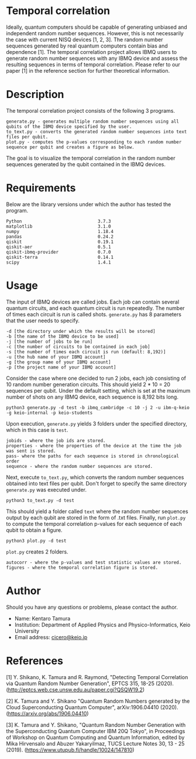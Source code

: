 # Temporal correlation

Ideally, quantum computers should be capable of generating unbiased and independent random number sequences. However, this is not necessarily the case with current NISQ devices [1, 2, 3]. The random number sequences generated by real quantum computers contain bias and dependence [1]. The temporal correlation project allows IBMQ users to generate random number sequences with any IBMQ device and assess the resulting sequences in terms of temporal correlation. Please refer to our paper [1] in the reference section for further theoretical information.

# Description
The temporal correlation project consists of the following 3 programs.
```
generate.py - generates multiple random number sequences using all qubits of the IBMQ device specified by the user.
to_text.py - converts the generated random number sequences into text files per qubit.
plot.py - computes the p-values corresponding to each random number sequence per qubit and creates a figure as below.
```
The goal is to visualize the temporal correlation in the random number sequences generated by the qubit contained in the IBMQ devices.
# Requirements

Below are the library versions under which the author has tested the program.

```
Python                             3.7.3
matplotlib                         3.1.0
numpy                              1.18.4
pandas                             0.24.2
qiskit                             0.19.1
qiskit-aer                         0.5.1
qiskit-ibmq-provider               0.7.0
qiskit-terra                       0.14.1
scipy                              1.4.1
```

# Usage

The input of IBMQ devices are called jobs. Each job can contain several quantum circuits, and each quantum circuit is run repeatedly. The number of times each circuit is run is called shots. `generate.py` has 8 parameters that the user needs to specify.

```
-d [the directory under which the results will be stored]
-b [the name of the IBMQ device to be used]
-j [the number of jobs to be run]
-c [the number of circuits to be contained in each job]
-s [the number of times each circuit is run (default: 8,192)]
-u [the hub name of your IBMQ account]
-g [the group name of your IBMQ account]
-p [the project name of your IBMQ account]
```
Consider the case where one decided to run 2 jobs, each job consisting of 10 random number generation circuits. This should yield 2 * 10 = 20 sequences per qubit. Under the default setting, which is set at the maximum number of shots on any IBMQ device, each sequence is 8,192 bits long.
```
python3 generate.py -d test -b ibmq_cambridge -c 10 -j 2 -u ibm-q-keio -g keio-internal -p keio-students
```
Upon execution, `generate.py` yields 3 folders under the specified directory, which in this case is `test`.
```
jobids - where the job ids are stored.
properties - where the properties of the device at the time the job was sent is stored.
pass- where the paths for each sequence is stored in chronological order
sequence - where the random number sequences are stored.
```
Next, execute `to_text.py`, which converts the random number sequences obtained into text files per qubit. Don't forget to specify the same directory `generate.py` was executed under.
```
python3 to_text.py -d test
```
This should yield a folder called `text` where the random number sequences output by each qubit are stored in the form of .txt files. Finally, run `plot.py` to compute the temporal correlation p-values for each sequence of each qubit to obtain a figure.
```
python3 plot.py -d test
```
`plot.py` creates 2 folders.
```
autocorr - where the p-values and test statistic values are stored.
figures - where the temporal correlation figure is stored.
```

# Author

Should you have any questions or problems, please contact the author.
- Name: Kentaro Tamura
- Institution: Department of Applied Physics and Physico-Informatics, Keio University
- Email address: cicero@keio.jp

# References
[1] Y. Shikano, K. Tamura and R. Raymond, "Detecting Temporal Correlation via Quantum Random Number Generation", EPTCS 315, 18-25 (2020). (http://eptcs.web.cse.unsw.edu.au/paper.cgi?QSQW19.2)

[2] K. Tamura and Y. Shikano "Quantum Random Numbers generated by the Cloud Superconducting Quantum Computer", arXiv:1906.04410 (2020).
(https://arxiv.org/abs/1906.04410)

[3] K. Tamura and Y. Shikano, "Quantum Random Number Generation with the Superconducting Quantum Computer IBM 20Q Tokyo", in Proceedings of Workshop on Quantum Computing and Quantum Information, edited by Mika Hirvensalo and Abuzer Yakaryilmaz, TUCS Lecture Notes 30, 13 - 25 (2019).
(https://www.utupub.fi/handle/10024/147810)
